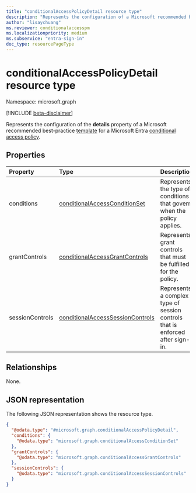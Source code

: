 ```yaml
---
title: "conditionalAccessPolicyDetail resource type"
description: "Represents the configuration of a Microsoft recommended best-practice template for a Microsoft Entra Conditional Access policy."
author: "lisaychuang"
ms.reviewer: conditionalaccesspm
ms.localizationpriority: medium
ms.subservice: "entra-sign-in"
doc_type: resourcePageType
---
```


# conditionalAccessPolicyDetail resource type

Namespace: microsoft.graph

[!INCLUDE [beta-disclaimer](../../includes/beta-disclaimer.md)]

Represents the configuration of the **details** property of a Microsoft recommended best-practice [template](../resources/conditionalaccesstemplate.md) for a Microsoft Entra [conditional access policy](../resources/conditionalaccesspolicy.md).

## Properties
|Property|Type|Description|
|:---|:---|:---|
|conditions|[conditionalAccessConditionSet](../resources/conditionalaccessconditionset.md)| Represents the type of conditions that govern when the policy applies. |
|grantControls|[conditionalAccessGrantControls](../resources/conditionalaccessgrantcontrols.md)| Represents grant controls that must be fulfilled for the policy. |
|sessionControls|[conditionalAccessSessionControls](../resources/conditionalaccesssessioncontrols.md)| Represents a complex type of session controls that is enforced after sign-in. |

## Relationships
None.

## JSON representation
The following JSON representation shows the resource type.
<!-- {
  "blockType": "resource",
  "@odata.type": "microsoft.graph.conditionalAccessPolicyDetail"
}
-->
``` json
{
  "@odata.type": "#microsoft.graph.conditionalAccessPolicyDetail",
  "conditions": {
    "@odata.type": "microsoft.graph.conditionalAccessConditionSet"
  },
  "grantControls": {
    "@odata.type": "microsoft.graph.conditionalAccessGrantControls"
  },
  "sessionControls": {
    "@odata.type": "microsoft.graph.conditionalAccessSessionControls"
  }
}
```
